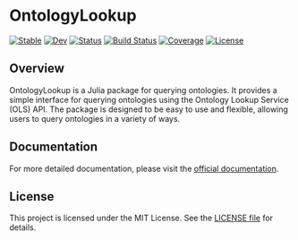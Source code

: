 # OntologyLookup

[![Stable](https://img.shields.io/badge/docs-stable-blue.svg)](https://damourChris.github.io/OntologyLookup.jl/stable/)
[![Dev](https://img.shields.io/badge/docs-dev-blue.svg)](https://damourChris.github.io/OntologyLookup.jl/dev/)
[![Status](https://www.repostatus.org/badges/latest/wip.svg)](https://www.repostatus.org/#wip)
[![Build Status](https://github.com/damourChris/OntologyLookup.jl/actions/workflows/CI.yml/badge.svg?branch=main)](https://github.com/damourChris/OntologyLookup.jl/actions/workflows/CI.yml?query=branch%3Amain)
[![Coverage](https://codecov.io/gh/damourChris/OntologyLookup.jl/branch/main/graph/badge.svg)](https://codecov.io/gh/damourChris/OntologyLookup.jl)
[![License](https://img.shields.io/github/license/damourChris/OntologyLookup.jl)](https://github.com/damourChris/OntologyLookup.jl/blob/main/LICENSE)

## Overview

OntologyLookup is a Julia package for querying ontologies. It provides a simple interface for querying ontologies using the Ontology Lookup Service (OLS) API. The package is designed to be easy to use and flexible, allowing users to query ontologies in a variety of ways.

## Documentation
For more detailed documentation, please visit the [official documentation](https://damourChris.github.io/OntologyLookup.jl/stable/).

## License
This project is licensed under the MIT License. See the [LICENSE file](https://img.shields.io/github/license/damourChris/OntologyLookup.jl) for details.